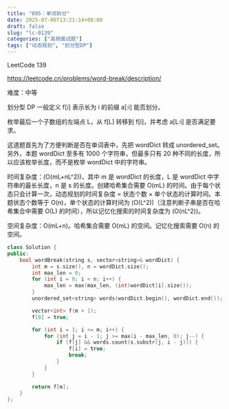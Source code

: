 ```yaml
---
title: "095：单词拆分"
date: 2025-07-06T13:21:14+08:00
draft: false
slug: "lc-0139"
categories: ["高频面试题"]
tags: ["动态规划", "划分型DP"]
---
```


LeetCode 139

https://leetcode.cn/problems/word-break/description/

难度：中等

划分型 DP 一般定义 f[i] 表示长为 i 的前缀 a[:i] 能否划分。

枚举最后一个子数组的左端点 L，从 f[L] 转移到 f[i]，并考虑 a[L:i] 是否满足要求。

这道题首先为了方便判断是否在单词表中，先把 wordDict 转成 unordered_set。另外，本题 wordDict 至多有 1000 个字符串，但最多只有 20 种不同的长度，所以应该枚举长度，而不是枚举 wordDict 中的字符串。

时间复杂度：\(O(mL+nL^2)\)，其中 m 是 wordDict 的长度，L 是 wordDict 中字符串的最长长度，n 是 s 的长度。创建哈希集合需要 O(mL) 的时间。由于每个状态只会计算一次，动态规划的时间复杂度 = 状态个数 × 单个状态的计算时间。本题状态个数等于 O(n)，单个状态的计算时间为 \(O(L^2)\)（注意判断子串是否在哈希集合中需要 O(L) 的时间），所以记忆化搜索的时间复杂度为 \(O(nL^2)\)。

空间复杂度：O(mL+n)。哈希集合需要 O(mL) 的空间。记忆化搜索需要 O(n) 的空间。

<!--more-->

```cpp
class Solution {
public:
    bool wordBreak(string s, vector<string>& wordDict) {
        int m = s.size(), n = wordDict.size();
        int max_len = 0;
        for (int i = 0; i < n; i++) {
            max_len = max(max_len, (int)wordDict[i].size());
        }
        unordered_set<string> words(wordDict.begin(), wordDict.end());

        vector<int> f(m + 1);
        f[0] = true;

        for (int i = 1; i <= m; i++) {
            for (int j = i - 1; j >= max(i - max_len, 0); j--) {
                if (f[j] && words.count(s.substr(j, i - j))) {
                    f[i] = true;
                    break;
                }
            }
        }

        return f[m];
    }
};
```
